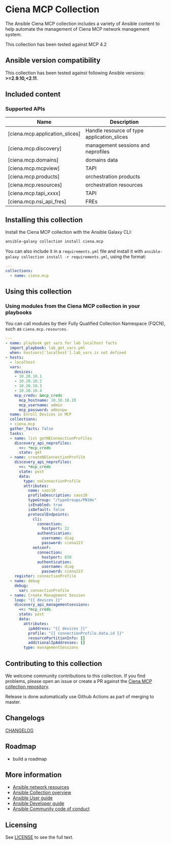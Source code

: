 

# Ciena MCP Collection

The Ansible Ciena MCP collection includes a variety of Ansible content to help automate the management of Ciena MCP network management system.

This collection has been tested against MCP 4.2

## Ansible version compatibility

This collection has been tested against following Ansible versions: **>=2.9.10,<2.11**.

## Included content

<!--start collection content-->

### Supported APIs
| Name                           | Description                                |
| ------------------------------ | ------------------------------------------ |
| [ciena.mcp.application_slices] | Handle resource of type application_slices |
| [ciena.mcp.discovery]          | management sessions and neprofiles         |
| [ciena.mcp.domains]            | domains data                               |
| [ciena.mcp.mcpview]            | TAPI                                       |
| [ciena.mcp.products]           | orchestration products                     |
| [ciena.mcp.resources]          | orchestration resources                    |
| [ciena.mcp.tapi_xxxx]          | TAPI                                       |
| [ciena.mcp.nsi_api_fres]       | FREs                                       |

<!--end collection content-->
## Installing this collection

Install the Ciena MCP collection with the Ansible Galaxy CLI:

```bash
ansible-galaxy collection install ciena.mcp
```

You can also include it in a `requirements.yml` file and install it with `ansible-galaxy collection install -r requirements.yml`, using the format:

```yaml
---
collections:
  - name: ciena.mcp
```

## Using this collection

### Using modules from the Ciena MCP collection in your playbooks

You can call modules by their Fully Qualified Collection Namespace (FQCN), such as `ciena.mcp.resources`.

```yaml
---
- name: playbook get vars for lab localhost facts
  import_playbook: lab_get_vars.yml
  when: hostvars['localhost'].lab_vars is not defined
- hosts:
  - localhost
  vars:
    devices:
    - 10.20.10.1
    - 10.20.10.2
    - 10.20.10.3
    - 10.20.10.4
    mcp_creds: &mcp_creds
      mcp_hostname: 10.10.10.10
      mcp_username: admin
      mcp_password: adminpw
  name: Enroll Devices in MCP
  collections:
  - ciena.mcp
  gather_facts: false
  tasks:
  - name: list getNEConnectionProfiles
    discovery_api_neprofiles:
      <<: *mcp_creds
      state: get
  - name: createNEConnectionProfile
    discovery_api_neprofiles:
      <<: *mcp_creds
      state: post
      data:
        type: neConnectionProfile
        attributes:
          name: saos10
          profileDescription: saos10
          typeGroup: "/typeGroups/PN10x"
          isEnabled: true
          isDefault: false
          protocolEndpoints:
            cli:
              connection:
                hostport: 22
              authentication:
                username: diag
                password: ciena123
            netconf:
              connection:
                hostport: 830
              authentication:
                username: diag
                password: ciena123
    register: connectionProfile
  - name: debug
    debug:
      var: connectionProfile
  - name: Create Management Session
    loop: "{{ devices }}"
    discovery_api_managementsessions:
      <<: *mcp_creds
      state: post
      data:
        attributes:
          ipAddress: "{{ devices }}"
          profile: "{{ connectionProfile.data.id }}"
          resourcePartitionInfo: []
          additionalIpAddresses: []
        type: managementSessions
```

## Contributing to this collection

We welcome community contributions to this collection. If you find problems, please open an issue or create a PR against the [Ciena MCP collection repository](https://github.com/ciena/ciena.mcp).

Release is done automatically use Github Actions as part of merging to master.

## Changelogs

[CHANGELOG](CHANGELOG.md)

## Roadmap

* build a roadmap

## More information

- [Ansible network resources](https://docs.ansible.com/ansible/latest/network/getting_started/network_resources.html)
- [Ansible Collection overview](https://github.com/ansible-collections/overview)
- [Ansible User guide](https://docs.ansible.com/ansible/latest/user_guide/index.html)
- [Ansible Developer guide](https://docs.ansible.com/ansible/latest/dev_guide/index.html)
- [Ansible Community code of conduct](https://docs.ansible.com/ansible/latest/community/code_of_conduct.html)

## Licensing

See [LICENSE](LICENSE) to see the full text.

